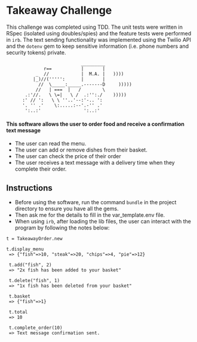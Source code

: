 Takeaway Challenge
==================
This challenge was completed using TDD. The unit tests were written in RSpec (isolated using doubles/spies) and the feature tests were performed in `irb`. The text sending functionality was implemented using the Twilio API and the `dotenv` gem to keep sensitive information (i.e. phone numbers and security tokens) private.
```
                            _________
              r==           |       |
           _  //            |  M.A. |   ))))
          |_)//(''''':      |       |
            //  \_____:_____.-------D     )))))
           //   | ===  |   /        \
       .:'//.   \ \=|   \ /  .:'':./    )))))
      :' // ':   \ \ ''..'--:'-.. ':
      '. '' .'    \:.....:--'.-'' .'
       ':..:'                ':..:'

 ```

#### This software allows the user to order food and receive a confirmation text message
- The user can read the menu.
- The user can add or remove dishes from their basket.
- The user can check the price of their order
- The user receives a text message with a delivery time when they complete their order.

## Instructions
- Before using the software, run the command `bundle` in the project directory to ensure you have all the gems.
- Then ask me for the details to fill in the var_template.env file.
- When using `irb`, after loading the lib files, the user can interact with the program by following the notes below:

```
t = TakeawayOrder.new

t.display_menu
 => {"fish"=>10, "steak"=>20, "chips"=>4, "pie"=>12} 
 
 t.add("fish", 2)
 => "2x fish has been added to your basket"
 
 t.delete("fish", 1)
 => "1x fish has been deleted from your basket" 
 
 t.basket
 => {"fish"=>1}
 
 t.total
 => 10
 
 t.complete_order(10)
 => Text message confirmation sent.
 ```
